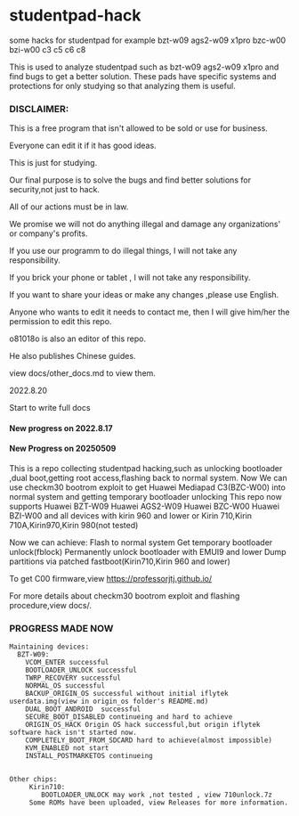 # studentpad-hack
some hacks for studentpad for example bzt-w09 ags2-w09 x1pro bzc-w00 bzi-w00 c3 c5 c6 c8

This is used to analyze studentpad such as bzt-w09 ags2-w09 x1pro and find bugs to get a better solution.
These pads have specific systems and protections for only studying so that analyzing them is useful.

### DISCLAIMER:
  This is a free program that isn't allowed to be sold or use for business.
  
  Everyone can edit it if it has  good ideas.
  
  This is just for studying.
  
  Our final purpose is to solve the bugs and find better solutions for security,not just to hack.
  
  All of our actions must be in law.
  
  We promise we will not do anything illegal and damage any organizations' or company's profits.
  
  If you use our programm to do illegal things, I will not take any responsibility.
  
  If you brick your phone or tablet , I will not take any responsibility.
  
  If you want to share your ideas or make any changes ,please use English.
  
  
  Anyone who wants to edit it needs to contact me, then I will give him/her the permission to edit this repo.
  
  o81018o is also an editor of this repo.
  
  He also publishes Chinese guides.
  
  view docs/other_docs.md to view them.
  
  2022.8.20
  
  Start to write full docs 
  #### New progress on 2022.8.17
  #### New Progress on 20250509
  This is a repo collecting studentpad hacking,such as unlocking bootloader ,dual boot,getting root access,flashing back to normal system.
  Now We can use checkm30 bootrom exploit to get Huawei Mediapad C3(BZC-W00) into normal system and getting temporary bootloader unlocking
  This repo now supports
  Huawei BZT-W09
  Huawei AGS2-W09
  Huawei BZC-W00
  Huawei BZI-W00
  and all devices with kirin 960 and lower
  or Kirin 710,Kirin 710A,Kirin970,Kirin 980(not tested)

  Now we can achieve:
  Flash to normal system 
  Get temporary bootloader unlock(fblock)
  Permanently unlock bootloader with EMUI9 and lower
  Dump partitions via patched fastboot(Kirin710,Kirin 960 and lower)

  To get C00 firmware,view https://professorjtj.github.io/

  For more details about checkm30 bootrom exploit and flashing procedure,view docs/.
  
  ### PROGRESS MADE NOW
    Maintaining devices:
      BZT-W09:
        VCOM_ENTER successful
        BOOTLOADER_UNLOCK successful
        TWRP_RECOVERY successful
        NORMAL_OS successful
        BACKUP_ORIGIN_OS successful without initial iflytek userdata.img(view in origin_os folder's README.md)
        DUAL_BOOT_ANDROID  successful
        SECURE_BOOT_DISABLED continueing and hard to achieve
        ORIGIN_OS_HACK Origin OS hack successful,but origin iflytek software hack isn't started now.
        COMPLETELY_BOOT_FROM_SDCARD hard to achieve(almost impossible)
        KVM_ENABLED not start
        INSTALL_POSTMARKETOS continueing
  
  
    Other chips:
         Kirin710:
            BOOTLOADER_UNLOCK may work ,not tested , view 710unlock.7z
         Some ROMs have been uploaded, view Releases for more information.
   
